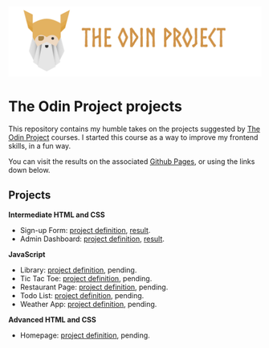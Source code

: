 ![The Odin Project banner](./assets/odin_banner.png)

# The Odin Project projects

This repository contains my humble takes on the projects
suggested by [The Odin Project](https://www.theodinproject.com/)
courses. I started this course as a way to improve my frontend skills, in a fun way.

You can visit the results on the associated
[Github Pages](https://janadev1.github.io/odin-projects/), or using the links down below.

## Projects

**Intermediate HTML and CSS**

- Sign-up Form: [project definition](https://www.theodinproject.com/lessons/node-path-intermediate-html-and-css-sign-up-form), [result](https://janadev1.github.io/odin-projects/sign-up-form/index.html).
- Admin Dashboard: [project definition](https://www.theodinproject.com/lessons/node-path-intermediate-html-and-css-admin-dashboard), [result](https://janadev1.github.io/odin-projects/admin-dashboard/index.html).

**JavaScript**

- Library: [project definition](https://www.theodinproject.com/lessons/node-path-javascript-library), pending.
- Tic Tac Toe: [project definition](https://www.theodinproject.com/lessons/node-path-javascript-tic-tac-toe), pending.
- Restaurant Page: [project definition](https://www.theodinproject.com/lessons/node-path-javascript-restaurant-page), pending.
- Todo List: [project definition](https://www.theodinproject.com/lessons/node-path-javascript-todo-list), pending.
- Weather App: [project definition](https://www.theodinproject.com/lessons/node-path-javascript-weather-app), pending.

**Advanced HTML and CSS**

- Homepage: [project definition](https://www.theodinproject.com/lessons/node-path-advanced-html-and-css-homepage), pending.

